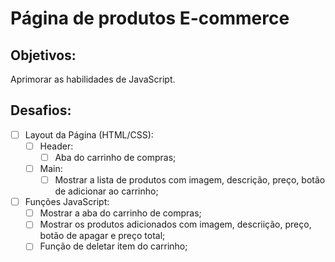 <h1>Página de produtos E-commerce</h1>

<h2>Objetivos:</h2>

Aprimorar as habilidades de JavaScript.

<h2>Desafios:</h2>

- [ ] Layout da Página (HTML/CSS):
    - [ ] Header:
        - [ ] Aba do carrinho de compras;
    - [ ] Main:
        - [ ] Mostrar a lista de produtos com imagem, descrição, preço, botão de adicionar ao carrinho;
- [ ] Funções JavaScript:
    - [ ] Mostrar a aba do carrinho de compras;
    - [ ] Mostrar os produtos adicionados com imagem, descriição, preço, botão de apagar e preço total;
    - [ ] Função de deletar item do carrinho;